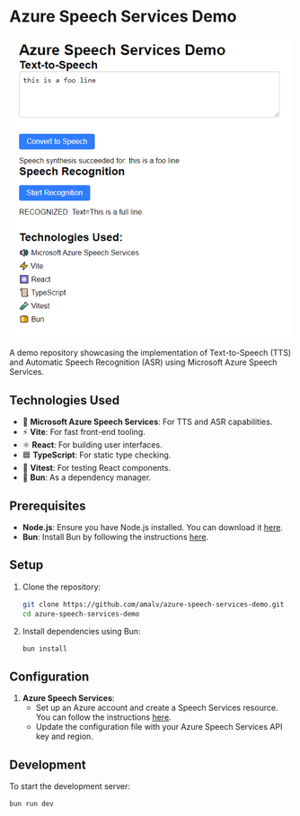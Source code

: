 # Azure Speech Services Demo

![Azure Speech Services Demo](https://github.com/amalv/azure-speech-services-demo/blob/main/screenshot.png)

A demo repository showcasing the implementation of Text-to-Speech (TTS) and Automatic Speech Recognition (ASR) using Microsoft Azure Speech Services.

## Technologies Used

- 🎤 **Microsoft Azure Speech Services**: For TTS and ASR capabilities.
- ⚡ **Vite**: For fast front-end tooling.
- ⚛️ **React**: For building user interfaces.
- 🟦 **TypeScript**: For static type checking.
- 🧪 **Vitest**: For testing React components.
- 🍞 **Bun**: As a dependency manager.

## Prerequisites

- **Node.js**: Ensure you have Node.js installed. You can download it [here](https://nodejs.org/).
- **Bun**: Install Bun by following the instructions [here](https://bun.sh/).

## Setup

1. Clone the repository:
    ```sh
    git clone https://github.com/amalv/azure-speech-services-demo.git
    cd azure-speech-services-demo
    ```

2. Install dependencies using Bun:
    ```sh
    bun install
    ```

## Configuration

1. **Azure Speech Services**: 
    - Set up an Azure account and create a Speech Services resource. You can follow the instructions [here](https://docs.microsoft.com/en-us/azure/cognitive-services/speech-service/).
    - Update the configuration file with your Azure Speech Services API key and region.

## Development

To start the development server:
```sh
bun run dev